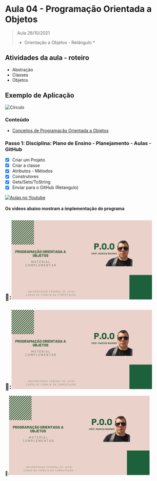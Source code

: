 # Aula 04 - Programação Orientada a Objetos

> Aula 28/10/2021
> 
>  * Orientação a Objetos - Retângulo *

## Atividades da aula - roteiro
- Abstração
- Classes
- Objetos

## Exemplo de Aplicação 
![Círculo](https://user-images.githubusercontent.com/81576640/137818712-835fbf98-3218-42c7-a4d8-6f81a83bd963.png)


### Conteúdo
- [Conceitos de Programação Orientada a Objetos](Conteudo_POO.pdf)


### Passo 1: Disciplina: Plano de Ensino - Planejamento - Aulas - GitHub
- [x]  Criar um Projeto
- [x]  Criar a classe 
- [x]  Atributos - Métodos
- [x]  Construtores
- [x]  Gets/Sets/ToString
- [x]  Enviar para o GitHub (Retangulo) 

[![Aulas no Youtube](https://github.com/marcoswagner-commits/gestao_obras_aula_daw/blob/cb3e2ea9547f9ddc831277f07919c3e78451eb92/yt-icon.png)](https://www.youtube.com/channel/UCfO-aJxKLqau0TnL0AfNAvA)

####  Os vídeos abaixo mostram a implementação do programa

🥇:[![material complementar aula02](Capa_Videos_POO.png)](https://www.youtube.com/watch?v=-Zc5W2D6HNg)
-
🥈:[![material complementar aula02](Capa_Videos_POO.png)](https://youtu.be/esuAFoRThM0)
-
🥉:[![material complementar aula02](Capa_Videos_POO.png)](https://www.youtube.com/watch?v=HlmIEsWJK68)

